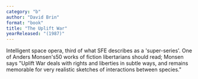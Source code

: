 ```yaml
---
category: "b"
author: "David Brin"
format: "book"
title: "The Uplift War"
yearReleased: "(1987)"
---
```

Intelligent space opera, third of what SFE describes as a 'super-series'. One of Anders Monsen's50 works of fiction libertarians should read; Monsen says "Uplift War deals with rights and liberties in subtle ways, and remains memorable for very realistic sketches of interactions between species."
 